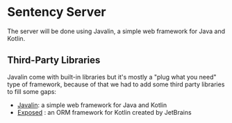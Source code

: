 # Sentency Server

The server will be done using Javalin, a simple web framework for Java and Kotlin.

## Third-Party Libraries

Javalin come with built-in libraries but it's mostly a "plug what you need" type of framework, because of that we had to 
add some third party libraries to fill some gaps:

* [Javalin](https://javalin.io/): a simple web framework for Java and Kotlin
* [Exposed](https://github.com/JetBrains/Exposed) : an ORM framework for Kotlin created by JetBrains
